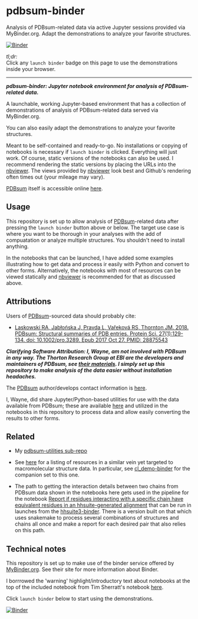 # pdbsum-binder
Analysis of PDBsum-related data via active Jupyter sessions provided via MyBinder.org. Adapt the demonstrations to analyze your favorite structures.

[![Binder](https://mybinder.org/badge_logo.svg)](https://mybinder.org/v2/gh/fomightez/pdbsum-binder/main?filepath=index.ipynb)


*tl;dr:*  
Click any `launch binder` badge on this page to use the demonstrations inside your browser.

------


***pdbsum-binder:  Jupyter notebook environment for analysis of PDBsum-related data.***

A launchable, working Jupyter-based environment that has a collection of demonstrations of analysis of PDBsum-related data served via MyBinder.org.

You can also easily adapt the demonstrations to analyze your favorite structures.

Meant to be self-contained and ready-to-go. No installations or copying of notebooks is necessary if `launch binder` is clicked. Everything will just work. Of course, static versions of the notebooks can also be used. I recommend rendering the static versions by placing the URLs into the [nbviewer](https://nbviewer.jupyter.org/). The views provided by [nbviewer](https://nbviewer.jupyter.org/) look best and Github's rendering often times out (your mileage may vary).

[PDBsum](http://www.ebi.ac.uk/thornton-srv/databases/cgi-bin/pdbsum/GetPage.pl?pdbcode=index.html) itself is accessible online [here](http://www.ebi.ac.uk/thornton-srv/databases/cgi-bin/pdbsum/GetPage.pl?pdbcode=index.html).

Usage
-----

This repository is set up to allow analysis of [PDBsum](http://www.ebi.ac.uk/thornton-srv/databases/cgi-bin/pdbsum/GetPage.pl?pdbcode=index.html)-related data after pressing the `launch binder` button above or below. The target use case is where you want to be thorough in your analyses with the add of compuatation or analyze multiple structures. You shouldn't need to install anything.

In the notebooks that can be launched, I have added some examples illustrating how to get data and process ir easily with Python and convert to other forms. Alternatively, the notebooks with most of resources can be viewed statically and [nbviewer](https://nbviewer.jupyter.org/) is recommended for that as discussed above.

## Attributions

Users of [PDBsum](http://www.ebi.ac.uk/thornton-srv/databases/cgi-bin/pdbsum/GetPage.pl?pdbcode=index.html)-sourced data should probably cite:

- [Laskowski RA, Jabłońska J, Pravda L, Vařeková RS, Thornton JM. 2018. PDBsum: Structural summaries of PDB entries. Protein Sci. 27(1):129-134. doi: 10.1002/pro.3289. Epub 2017 Oct 27. PMID: 28875543](https://pubmed.ncbi.nlm.nih.gov/28875543/)

***Clarifying Software Attribution: I, Wayne, am not involved with PDBsum in any way. The Thorton Research Group at EBI are the developers and maintainers of PDBsum,  see [their materials](https://www.ebi.ac.uk/research/thornton). I simply set up this repository to make analysis of the data easier without installation headaches.***

The [PDBsum](http://www.ebi.ac.uk/thornton-srv/databases/cgi-bin/pdbsum/GetPage.pl?pdbcode=index.html) author/develops contact information is [here](http://www.ebi.ac.uk/thornton-srv/databases/cgi-bin/pdbsum/GetPage.pl?doc=TRUE&template=contactus.html&pdbcode=n/a).

I, Wayne, did share Jupyter/Python-based utilities for use with the data available from PDBsum; these are available [here](https://github.com/fomightez/structurework/tree/master/pdbsum-utilities) and utilized in the notebooks in this repository to process data and allow easily converting the results to other forms.



## Related

- My [pdbsum-utilities sub-repo](https://github.com/fomightez/structurework/tree/master/pdbsum-utilities)

- See [here](https://github.com/fomightez/structurework#related-binderized-utilities) for a listing of resources in a similar vein yet targeted to macromolecular structure data. In particular, see [cl_demo-binder](https://github.com/fomightez/cl_demo-binder) for the companion set to this one.

- The path to getting the interaction details between two chains from PDBsum data shown in the notebooks here gets used in the pipeline for the notebook [Report if residues interacting with a specific chain have equivalent residues in an hhsuite-generated alignment](https://nbviewer.jupyter.org/github/fomightez/hhsuite3-binder/blob/main/notebooks/Report%20if%20residues%20interacting%20with%20a%20specific%20chain%20have%20equivalent%20residues%20in%20an%20hhsuite-generated%20alignment.ipynb) that can be run in launches from the [hhsuite3-binder](https://github.com/fomightez/hhsuite3-binder). There is a version built on that which uses snakemake to process several combinations of structures and chains all once and make a report for each desired pair that also relies on this path.

## Technical notes

This repository is set up to make use of the binder service offered by [MyBinder.org](https://mybinder.org/). See their site for more information about Binder.

I borrrowed the 'warning' highlight/introductory text about notebooks at the top of the included notebook from Tim Sherratt's notebook [here](https://github.com/GLAM-Workbench/te-papa-api/blob/master/Exploring-the-Te-Papa-collection-API.ipynb).

Click `launch binder` below to start using the demonstrations.

[![Binder](https://mybinder.org/badge_logo.svg)](https://mybinder.org/v2/gh/fomightez/pdbsum-binder/main?filepath=index.ipynb)

